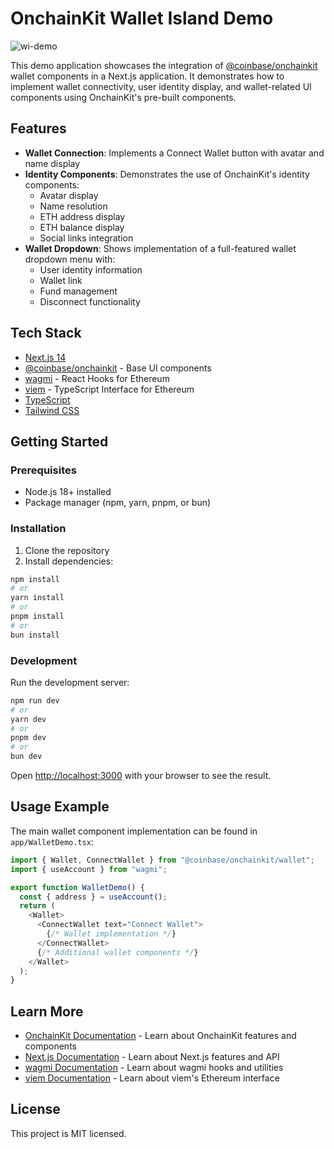 # OnchainKit Wallet Island Demo

![wi-demo](https://github.com/user-attachments/assets/5ae85a96-75a1-45aa-bd13-351bcdac6bcb)

This demo application showcases the integration of [@coinbase/onchainkit](https://docs.onchainkit.com) wallet components in a Next.js application. It demonstrates how to implement wallet connectivity, user identity display, and wallet-related UI components using OnchainKit's pre-built components.

## Features

- **Wallet Connection**: Implements a Connect Wallet button with avatar and name display
- **Identity Components**: Demonstrates the use of OnchainKit's identity components:
  - Avatar display
  - Name resolution
  - ETH address display
  - ETH balance display
  - Social links integration
- **Wallet Dropdown**: Shows implementation of a full-featured wallet dropdown menu with:
  - User identity information
  - Wallet link
  - Fund management
  - Disconnect functionality

## Tech Stack

- [Next.js 14](https://nextjs.org)
- [@coinbase/onchainkit](https://docs.onchainkit.com) - Base UI components
- [wagmi](https://wagmi.sh/) - React Hooks for Ethereum
- [viem](https://viem.sh/) - TypeScript Interface for Ethereum
- [TypeScript](https://www.typescriptlang.org/)
- [Tailwind CSS](https://tailwindcss.com/)

## Getting Started

### Prerequisites

- Node.js 18+ installed
- Package manager (npm, yarn, pnpm, or bun)

### Installation

1. Clone the repository
2. Install dependencies:

```bash
npm install
# or
yarn install
# or
pnpm install
# or
bun install
```

### Development

Run the development server:

```bash
npm run dev
# or
yarn dev
# or
pnpm dev
# or
bun dev
```

Open [http://localhost:3000](http://localhost:3000) with your browser to see the result.

## Usage Example

The main wallet component implementation can be found in `app/WalletDemo.tsx`:

```typescript
import { Wallet, ConnectWallet } from "@coinbase/onchainkit/wallet";
import { useAccount } from "wagmi";

export function WalletDemo() {
  const { address } = useAccount();
  return (
    <Wallet>
      <ConnectWallet text="Connect Wallet">
        {/* Wallet implementation */}
      </ConnectWallet>
      {/* Additional wallet components */}
    </Wallet>
  );
}
```

## Learn More

- [OnchainKit Documentation](https://docs.onchainkit.com) - Learn about OnchainKit features and components
- [Next.js Documentation](https://nextjs.org/docs) - Learn about Next.js features and API
- [wagmi Documentation](https://wagmi.sh/) - Learn about wagmi hooks and utilities
- [viem Documentation](https://viem.sh/) - Learn about viem's Ethereum interface

## License

This project is MIT licensed.
